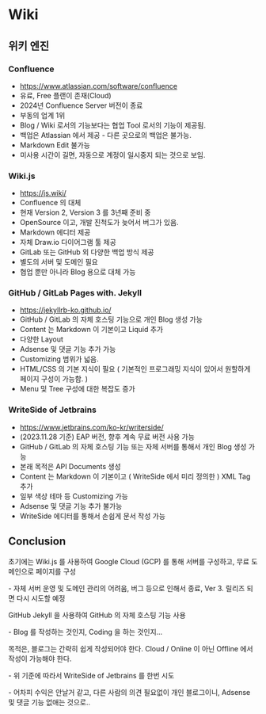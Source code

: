 # Wiki

## 위키 엔진

### Confluence

- https://www.atlassian.com/software/confluence
- 유료, Free 플랜이 존재(Cloud)
- 2024년 Confluence Server 버전이 종료
- 부동의 업계 1위
- Blog / Wiki 로서의 기능보다는 협업 Tool 로서의 기능이 제공됨.
- 백업은 Atlassian 에서 제공 - 다른 곳으로의 백업은 불가능.
- Markdown Edit 불가능
- 미사용 시간이 길면, 자동으로 계정이 일시중지 되는 것으로 보임.

### Wiki.js

- https://js.wiki/
- Confluence 의 대체
- 현재 Version 2, Version 3 를 3년째 준비 중
- OpenSource 이고, 개발 진척도가 늦어서 버그가 있음.
- Markdown 에디터 제공
- 자체 Draw.io 다이어그램 툴 제공
- GitLab 또는 GitHub 외 다양한 백업 방식 제공
- 별도의 서버 및 도메인 필요
- 협업 뿐만 아니라 Blog 용으로 대체 가능

### GitHub / GitLab Pages with. Jekyll

- https://jekyllrb-ko.github.io/
- GitHub / GitLab 의 자체 호스팅 기능으로 개인 Blog 생성 가능
- Content 는 Markdown 이 기본이고 Liquid 추가
- 다양한 Layout
- Adsense 및 댓글 기능 추가 가능
- Customizing 범위가 넓음.
- HTML/CSS 의 기본 지식이 필요 ( 기본적인 프로그래밍 지식이 있어서 원할하게 페이지 구성이 가능함. )
- Menu 및 Tree 구성에 대한 복잡도 증가

### WriteSide of Jetbrains

- https://www.jetbrains.com/ko-kr/writerside/
- (2023.11.28 기준) EAP 버전, 향후 계속 무료 버전 사용 가능
- GitHub / GitLab 의 자체 호스팅 기능 또는 자체 서버를 통해서 개인 Blog 생성 가능
- 본래 목적은 API Documents 생성
- Content 는 Markdown 이 기본이고 ( WriteSide 에서 미리 정의한 ) XML Tag 추가
- 일부 색상 테마 등 Customizing 가능
- Adsense 및 댓글 기능 추가 불가능
- WriteSide 에디터를 통해서 손쉽게 문서 작성 가능

## Conclusion

<procedure>
    <step>
    초기에는 Wiki.js 를 사용하여 Google Cloud (GCP) 를 통해 서버를 구성하고, 무료 도메인으로 페이지를 구성
    <p>- 자체 서버 운영 및 도메인 관리의 어려움, 버그 등으로 인해서 종료, Ver 3. 릴리즈 되면 다시 시도할 예정</p>
    </step>
    <step>
    GitHub Jekyll 을 사용하여 GitHub 의 자체 호스팅 기능 사용
    <p>- Blog 를 작성하는 것인지, Coding 을 하는 것인지...</p>
    </step>
    <step>
    목적은, 블로그는 간략히 쉽게 작성되어야 한다. Cloud / Online 이 아닌 Offline 에서 작성이 가능해야 한다.
    <p>- 위 기준에 따라서 WriteSide of Jetbrains 를 한번 시도</p>
    <p>- 어차피 수익은 안날거 같고, 다른 사람의 의견 필요없이 개인 블로그이니, Adsense 및 댓글 기능 없애는 것으로..</p>
    </step>
</procedure>
 
